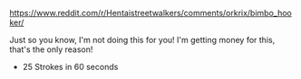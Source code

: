 https://www.reddit.com/r/Hentaistreetwalkers/comments/orkrix/bimbo_hooker/

Just so you know, I'm not doing this for you! I'm getting money for this, that's the only reason!

- 25 Strokes in 60 seconds

